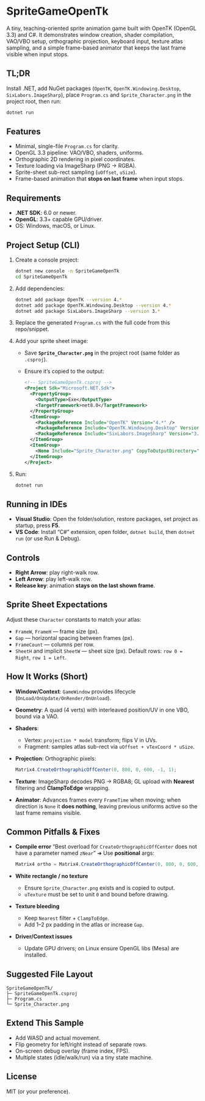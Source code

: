 ﻿# SpriteGameOpenTk

A tiny, teaching-oriented sprite animation game built with OpenTK (OpenGL 3.3) and C#. It demonstrates window creation, shader compilation, VAO/VBO setup, orthographic projection, keyboard input, texture atlas sampling, and a simple frame-based animator that keeps the last frame visible when input stops.

## TL;DR

Install .NET, add NuGet packages (`OpenTK`, `OpenTK.Windowing.Desktop`, `SixLabors.ImageSharp`), place `Program.cs` and `Sprite_Character.png` in the project root, then run:

```bash
dotnet run
```

## Features

* Minimal, single-file `Program.cs` for clarity.
* OpenGL 3.3 pipeline: VAO/VBO, shaders, uniforms.
* Orthographic 2D rendering in pixel coordinates.
* Texture loading via ImageSharp (PNG → RGBA).
* Sprite-sheet sub-rect sampling (`uOffset`, `uSize`).
* Frame-based animation that **stops on last frame** when input stops.

## Requirements

* **.NET SDK**: 6.0 or newer.
* **OpenGL**: 3.3+ capable GPU/driver.
* OS: Windows, macOS, or Linux.

## Project Setup (CLI)

1. Create a console project:

   ```bash
   dotnet new console -n SpriteGameOpenTk
   cd SpriteGameOpenTk
   ```

2. Add dependencies:

   ```bash
   dotnet add package OpenTK --version 4.*
   dotnet add package OpenTK.Windowing.Desktop --version 4.*
   dotnet add package SixLabors.ImageSharp --version 3.*
   ```

3. Replace the generated `Program.cs` with the full code from this repo/snippet.

4. Add your sprite sheet image:

   * Save **`Sprite_Character.png`** in the project root (same folder as `.csproj`).
   * Ensure it’s copied to the output:

     ```xml
     <!-- SpriteGameOpenTk.csproj -->
     <Project Sdk="Microsoft.NET.Sdk">
       <PropertyGroup>
         <OutputType>Exe</OutputType>
         <TargetFramework>net8.0</TargetFramework>
       </PropertyGroup>
       <ItemGroup>
         <PackageReference Include="OpenTK" Version="4.*" />
         <PackageReference Include="OpenTK.Windowing.Desktop" Version="4.*" />
         <PackageReference Include="SixLabors.ImageSharp" Version="3.*" />
       </ItemGroup>
       <ItemGroup>
         <None Include="Sprite_Character.png" CopyToOutputDirectory="PreserveNewest" />
       </ItemGroup>
     </Project>
     ```

5. Run:

   ```bash
   dotnet run
   ```

## Running in IDEs

* **Visual Studio**: Open the folder/solution, restore packages, set project as startup, press **F5**.
* **VS Code**: Install “C#” extension, open folder, `dotnet build`, then `dotnet run` (or use Run & Debug).

## Controls

* **Right Arrow**: play right-walk row.
* **Left Arrow**: play left-walk row.
* **Release key**: animation **stays on the last shown frame**.

## Sprite Sheet Expectations

Adjust these `Character` constants to match your atlas:

* `FrameW`, `FrameH` — frame size (px).
* `Gap` — horizontal spacing between frames (px).
* `FrameCount` — columns per row.
* `SheetH` and implicit `SheetW` — sheet size (px).
  Default rows: `row 0 = Right`, `row 1 = Left`.

## How It Works (Short)

* **Window/Context**: `GameWindow` provides lifecycle (`OnLoad/OnUpdate/OnRender/OnUnload`).
* **Geometry**: A quad (4 verts) with interleaved position/UV in one VBO, bound via a VAO.
* **Shaders**:

  * Vertex: `projection * model` transform; flips V in UVs.
  * Fragment: samples atlas sub-rect via `uOffset + vTexCoord * uSize`.
* **Projection**: Orthographic pixels:

  ```csharp
  Matrix4.CreateOrthographicOffCenter(0, 800, 0, 600, -1, 1);
  ```
* **Texture**: ImageSharp decodes PNG → RGBA8; GL upload with **Nearest** filtering and **ClampToEdge** wrapping.
* **Animator**: Advances frames every `FrameTime` when moving; when direction is `None` it **does nothing**, leaving previous uniforms active so the last frame remains visible.

## Common Pitfalls & Fixes

* **Compile error**
  “Best overload for `CreateOrthographicOffCenter` does not have a parameter named `zNear`”
  ➜ Use **positional** args:

  ```csharp
  Matrix4 ortho = Matrix4.CreateOrthographicOffCenter(0, 800, 0, 600, -1, 1);
  ```
* **White rectangle / no texture**

  * Ensure `Sprite_Character.png` exists and is copied to output.
  * `uTexture` must be set to unit `0` and bound before drawing.
* **Texture bleeding**

  * Keep `Nearest` filter + `ClampToEdge`.
  * Add 1–2 px padding in the atlas or increase `Gap`.
* **Driver/Context issues**

  * Update GPU drivers; on Linux ensure OpenGL libs (Mesa) are installed.

## Suggested File Layout

```
SpriteGameOpenTk/
├─ SpriteGameOpenTk.csproj
├─ Program.cs
└─ Sprite_Character.png
```

## Extend This Sample

* Add WASD and actual movement.
* Flip geometry for left/right instead of separate rows.
* On-screen debug overlay (frame index, FPS).
* Multiple states (idle/walk/run) via a tiny state machine.

## License

MIT (or your preference).
